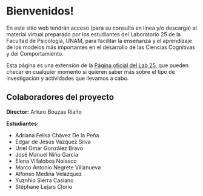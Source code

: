 # Bienvenidos!

En este sitio web tendrán acceso (para su consulta en línea y/o descarga) al material virtual preparado por los estudiantes del Laboratorio 25 de la Facultad de Psicología, UNAM, para facilitar la enseñanza y el aprendizaje de los modelos más importantes en el desarrollo de las Ciencias Cognitivas y del Comportamiento.

Esta página es una extensión de la [Página oficial del Lab 25](https://bouzaslab25.github.io), que pueden checar en cualquier momento si quieren saber más sobre el tipo de investigación y actividades que llevamos a cabo.

## Colaboradores del proyecto
**Director:** Arturo Bouzas Riaño

**Estudiantes:**
- Adriana Felisa Chávez De la Peña
- Edgar de Jesús Vázquez Silva
- Uriel Omar González Bravo
- José Manuel Niño García
- Elena Villalobos Nolasco
- Marco Antonio Negrete Villanueva
- Alfonso Medina Velázquez
- Yuznhio Sierra Casiano
- Stéphane Lejars Clorio
